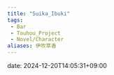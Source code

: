 ```yaml
---
title: "Suika_Ibuki"
tags:
 - Bar
 - Touhou_Project
 - Novel/Character
aliases: 伊吹萃香
---
```


date: 2024-12-20T14:05:31+09:00


